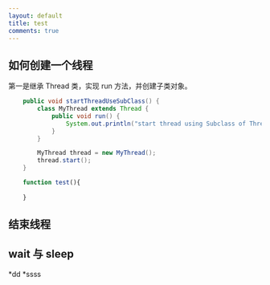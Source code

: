 ```yaml
---
layout: default
title: test
comments: true
---
```



## 如何创建一个线程


第一是继承 Thread 类，实现 run 方法，并创建子类对象。

```java
	public void startThreadUseSubClass() {
		class MyThread extends Thread {
			public void run() {
				System.out.println("start thread using Subclass of Thread");
			}
		}

		MyThread thread = new MyThread();
		thread.start();
	}
```
```javascript
	function test(){
	
	}

```

## 结束线程

## wait 与 sleep


*dd
*ssss



